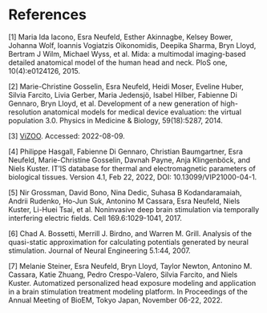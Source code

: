 # References

[1] Maria Ida Iacono, Esra Neufeld, Esther Akinnagbe, Kelsey Bower, Johanna Wolf, Ioannis Vogiatzis Oikonomidis, Deepika Sharma, Bryn Lloyd, Bertram J Wilm, Michael Wyss, et al. Mida: a multimodal imaging-based detailed anatomical model of the human head and neck. PloS one, 10(4):e0124126, 2015.

[2] Marie-Christine Gosselin, Esra Neufeld, Heidi Moser, Eveline Huber, Silvia Farcito, Livia Gerber, Maria Jedensjö, Isabel Hilber, Fabienne Di Gennaro, Bryn Lloyd, et al. Development of a new generation of high-resolution anatomical models for medical device evaluation: the virtual population 3.0. Physics in Medicine & Biology, 59(18):5287, 2014.

[3] [ViZOO](https://itis.swiss/virtual-population/animal-models/animals/). Accessed: 2022-08-09.

[4] Philippe Hasgall, Fabienne Di Gennaro, Christian Baumgartner, Esra Neufeld, Marie-Christine Gosselin, Davnah Payne, Anja Klingenböck, and Niels Kuster. IT’IS database for thermal and electromagnetic parameters of biological tissues. Version 4.1, Feb 22, 2022, DOI: 10.13099/VIP21000-04-1.

<!--Version 3.0, 2015.-->


[5] Nir Grossman, David Bono, Nina Dedic, Suhasa B Kodandaramaiah, Andrii Rudenko, Ho-Jun Suk, Antonino M Cassara, Esra Neufeld, Niels Kuster, Li-Huei Tsai, et al. Noninvasive deep brain stimulation via temporally interfering electric fields. Cell 169.6:1029-1041, 2017.

[6] Chad A. Bossetti, Merrill J. Birdno, and Warren M. Grill. Analysis of the quasi-static approximation for calculating potentials generated by neural stimulation. Journal of Neural Engineering 5.1:44, 2007.

[7] Melanie Steiner, Esra Neufeld, Bryn Lloyd, Taylor Newton, Antonino M. Cassara, Katie Zhuang, Pedro Crespo-Valero, Silvia Farcito, and Niels Kuster. Automatized personalized head exposure modeling and application in a brain stimulation treatment modeling platform. In Proceedings of the Annual Meeting of BioEM, Tokyo Japan, November 06-22, 2022.
